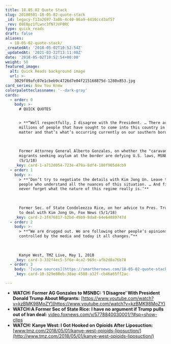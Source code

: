 ```yaml
---
title: 18.05.02 Quote Stack
slug: 20180501-18-05-02-quote-stack
_id: legacy-f13a2697-3a0b-4c40-86a9-4410ccd3af57
_rev: O8E8pz1fLwnc3fN7JVF0RC
type: quick_reads
draft: false
aliases:
  - 18-05-02-quote-stack/
_createdAt: '2018-05-02T10:52:54Z'
_updatedAt: '2021-03-22T13:11:08Z'
date: '2018-05-02T10:52:54+00:00'
weight: 50
featured_image:
  alt: Quick Reads background image
  url: >-
    3029f89afc07e1cbeb9c4726d7e04f215168875d-1280x853.jpg
card_series: Now You Know
colorpaletteclassname: '--dark-gray'
cards:
  - order: 0
    body: >-
      # QUICK QUOTES


      > **“Well respectfully, I disagree with the President. … There are
      millions of people that have sought to come into this country in a lawful
      matter and that’s what’s occurring currently on our southern border.”**  
        
        
        
      Former Attorney General Alberto Gonzales, on whether the "caravan" of
      migrants seeking asylum at the border are defying U.S. laws, MSNBC
      (5/1/18)
    _key: card-1-a712d054-723e-479a-8df4-180f905d4cb9
  - order: 1
    body: >-
      > **‘Don’t try to negotiate the details with Kim Jong Un. Leave that to
      people who understand all the nuances of this situation. … And finally,
      never forget what the nature of this regime really is.’**  
        
        
        
      Former Sec. of State Condoleezza Rice, on her advice to Pres. Trump on how
      to deal with Kim Jong Un, Fox News (5/1/18)
    _key: card-2-3f476817-b2bd-49b9-8da8-64e64889747d
  - order: 2
    body: >-
      > **“We are drugged out. We are following other people’s opinions. We are
      controlled by the media and today it all changes.”**  
        
        
        
      Kanye West, TMZ Live, May 1, 2018
    _key: card-3-332f4ec5-5f6e-4ca2-969c-afb2d0a76b78
  - order: 3
    body: '[view sources](https://smarthernews.com/18-05-02-quote-stack/)'
    _key: card-10-329e80eb-38ae-4588-a32f-cb46a65ff2ac

---
```

* **WATCH: Former AG Gonzales to MSNBC: ‘I Disagree’ With President Donald Trump About Migrants:** [https://www.youtube.com/watch?v=kzBMK98MoZY](https://www.youtube.com/watch?v=kzBMK98MoZY)
* **WATCH:A Former Sec of State Rice: I have no argument if Trump pulls out of Iran deal:** [video.foxnews.com/v/5778840030001/?#sp=show-clips](http://video.foxnews.com/v/5778840030001/?#sp=show-clips)
* **WATCH: Kanye West: I Got Hooked on Opioids After Liposuction:** [www.tmz.com/2018/05/01/kanye-west-opioids-liposuction/](http://www.tmz.com/2018/05/01/kanye-west-opioids-liposuction/)